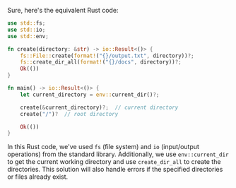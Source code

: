 Sure, here's the equivalent Rust code:
```rust
use std::fs;
use std::io;
use std::env;

fn create(directory: &str) -> io::Result<()> {
    fs::File::create(format!("{}/output.txt", directory))?;
    fs::create_dir_all(format!("{}/docs", directory))?;
    Ok(())
}

fn main() -> io::Result<()> {
    let current_directory = env::current_dir()?;

    create(&current_directory)?;  // current directory
    create("/")?  // root directory

    Ok(())
}
```
In this Rust code, we've used `fs` (file system) and `io` (input/output operations) from the standard library. Additionally, we use `env::current_dir` to get the current working directory and use `create_dir_all` to create the directories. This solution will also handle errors if the specified directories or files already exist.
